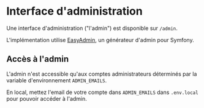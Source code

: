 # Interface d'administration

Une interface d'administration ("l'admin") est disponible sur `/admin`.

L'implémentation utilise [EasyAdmin](https://github.com/EasyCorp/EasyAdminBundle), un générateur d'admin pour Symfony.

## Accès à l'admin

L'admin n'est accessible qu'aux comptes administrateurs déterminés par la variable d'environnement `ADMIN_EMAILS`.

En local, mettez l'email de votre compte dans `ADMIN_EMAILS` dans `.env.local` pour pouvoir accéder à l'admin.
